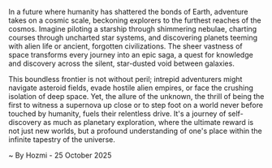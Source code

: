 
In a future where humanity has shattered the bonds of Earth, adventure takes on a cosmic scale, beckoning explorers to the furthest reaches of the cosmos. Imagine piloting a starship through shimmering nebulae, charting courses through uncharted star systems, and discovering planets teeming with alien life or ancient, forgotten civilizations. The sheer vastness of space transforms every journey into an epic saga, a quest for knowledge and discovery across the silent, star-dusted void between galaxies.

This boundless frontier is not without peril; intrepid adventurers might navigate asteroid fields, evade hostile alien empires, or face the crushing isolation of deep space. Yet, the allure of the unknown, the thrill of being the first to witness a supernova up close or to step foot on a world never before touched by humanity, fuels their relentless drive. It's a journey of self-discovery as much as planetary exploration, where the ultimate reward is not just new worlds, but a profound understanding of one's place within the infinite tapestry of the universe.

~ By Hozmi - 25 October 2025
